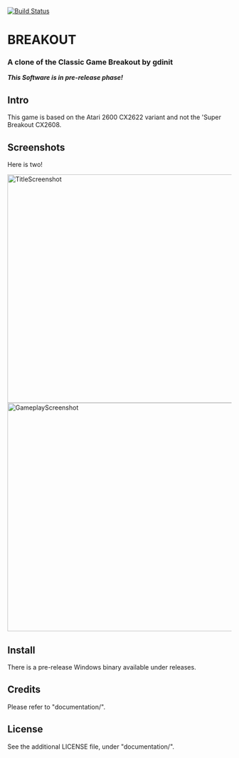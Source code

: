 [![Build Status](http://jenkins.kzalloc.org/buildStatus/icon?style=plastic&job=03-breakout)](http://jenkins.kzalloc.org/job/03-breakout/)
# BREAKOUT
### A clone of the Classic Game Breakout by gdinit
***This Software is in pre-release phase!***

Intro
--------------
This game is based on the Atari 2600 CX2622 variant and not the 
'Super Breakout CX2608.

Screenshots
--------------
Here is two!

<img src="extras/github_readme_screenshots/title.png" height="512" alt="TitleScreenshot"/>
<img src="extras/github_readme_screenshots/gameplay.png" height="512" alt="GameplayScreenshot"/> 

Install
-------
There is a pre-release Windows binary available under releases.

Credits
-------
Please refer to "documentation/".

License
-------
See the additional LICENSE file, under "documentation/".
 
